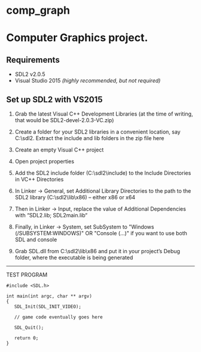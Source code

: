 # comp_graph

# Computer Graphics project.

## Requirements
+ SDL2 v2.0.5
+ Visual Studio 2015 *(highly recommended, but not required)*

## Set up SDL2 with VS2015

1. Grab the latest Visual C++ Development Libraries (at the time of writing, that would be SDL2-devel-2.0.3-VC.zip)

2. Create a folder for your SDL2 libraries in a convenient location, say C:\sdl2. Extract the include and lib folders in the zip file here

3. Create an empty Visual C++ project

4. Open project properties

5. Add the SDL2 include folder (C:\sdl2\include) to the Include Directories in VC++ Directories

6. In Linker -> General, set Additional Library Directories to the path to the SDL2 library (C:\sdl2\lib\x86) – either x86 or x64

7. Then in Linker -> Input, replace the value of Additional Dependencies with “SDL2.lib; SDL2main.lib“

8. Finally, in Linker -> System, set SubSystem to "Windows (/SUBSYSTEM:WINDOWS)" OR "Console (...)" if you want to use both SDL and console

9. Grab SDL.dll from C:\sdl2\lib\x86 and put it in your project’s Debug folder, where the executable is being generated

___


TEST PROGRAM
 ```
#include <SDL.h>

int main(int argc, char ** argv)
{
    SDL_Init(SDL_INIT_VIDEO);
 
    // game code eventually goes here
 
    SDL_Quit();
 
    return 0;
}
```
